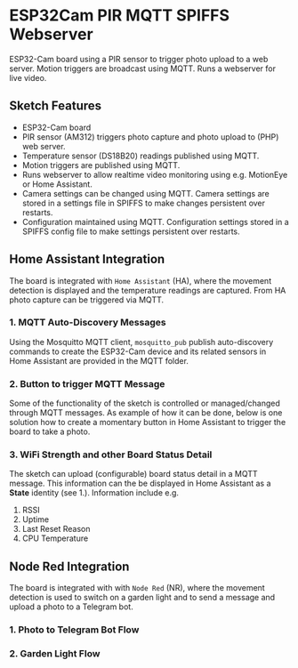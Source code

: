 # ESP32Cam PIR MQTT SPIFFS Webserver

ESP32-Cam board using a PIR sensor to trigger photo upload to a web server. Motion triggers are broadcast using MQTT. Runs a webserver for live video.


## Sketch Features
- ESP32-Cam board 
- PIR sensor (AM312) triggers photo capture and photo upload to (PHP) web server. 
- Temperature sensor (DS18B20) readings published using MQTT.
- Motion triggers are published using MQTT. 
- Runs webserver to allow realtime video monitoring using e.g. MotionEye or Home Assistant.
- Camera settings can be changed using MQTT. Camera settings are stored in a settings file in SPIFFS to make changes persistent over restarts.
- Configuration maintained using MQTT. Configuration settings stored in a SPIFFS config file to make settings persistent over restarts. 

## Home Assistant Integration
The board is integrated with `Home Assistant` (HA), where the movement detection is displayed and the temperature readings are captured. From HA photo capture can be triggered via MQTT. 

### 1. MQTT Auto-Discovery Messages
Using the Mosquitto MQTT client, `mosquitto_pub` publish auto-discovery commands to create the ESP32-Cam device and its related sensors in Home Assistant are provided in the MQTT folder.

### 2. Button to trigger MQTT Message
Some of the functionality of the sketch is controlled or managed/changed through MQTT messages. 
As example of how it can be done, below is one solution how to create a momentary button in Home Assistant to trigger the board to take a photo.

### 3. WiFi Strength and other Board Status Detail
The sketch can upload (configurable) board status detail in a MQTT message. This information can the be displayed in Home Assistant as a **State** identity (see 1.).
Information include e.g.
1. RSSI
2. Uptime
3. Last Reset Reason
4. CPU Temperature

## Node Red Integration
The board is integrated with with `Node Red` (NR), where the movement detection is used to switch on a garden light and to send a message and upload a photo to a Telegram bot. 

### 1. Photo to Telegram Bot Flow

### 2. Garden Light Flow
